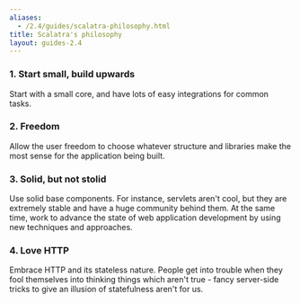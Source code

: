 ```yaml
---
aliases:
  - /2.4/guides/scalatra-philosophy.html
title: Scalatra's philosophy
layout: guides-2.4
---
```


### 1. Start small, build upwards

Start with a small core, and have lots of easy integrations for common tasks.

### 2. Freedom

Allow the user freedom to choose whatever structure and libraries make the most sense for the application being built.

### 3. Solid, but not stolid


Use solid base components. For instance, servlets aren't cool, but they are
extremely stable and have a huge community behind them. At the same time, work
to advance the state of web application development by using new techniques
and approaches.

### 4. Love HTTP

Embrace HTTP and its stateless nature. People get into trouble when they fool themselves into thinking things which aren't true - fancy server-side tricks to give an illusion of statefulness aren't for us.
